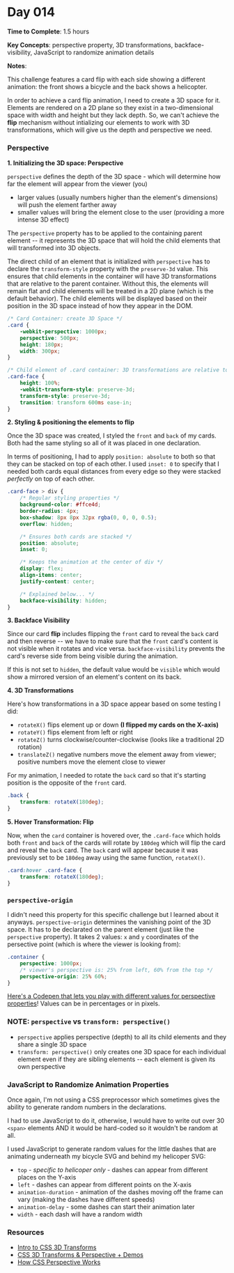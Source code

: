 # Day 014

**Time to Complete**: 1.5 hours

**Key Concepts**: perspective property, 3D transformations, backface-visibility, JavaScript to randomize animation details

**Notes**:

This challenge features a card flip with each side showing a different animation: the front shows a bicycle and the back shows a helicopter.

In order to achieve a card flip animation, I need to create a 3D space for it. Elements are rendered on a 2D plane so they exist in a two-dimensional space with width and height but they lack depth. So, we can't achieve the **flip** mechanism without intializing our elements to work with 3D transformations, which will give us the depth and perspective we need.

### Perspective

**1. Initializing the 3D space: Perspective**

`perspective` defines the depth of the 3D space - which will determine how far the element will appear from the viewer (you)

- larger values (usually numbers higher than the element's dimensions) will push the element farther away
- smaller values will bring the element close to the user (providing a more intense 3D effect)

The `perspective` property has to be applied to the containing parent element -- it represents the 3D space that will hold the child elements that will transformed into 3D objects.

The direct child of an element that is initialized with `perspective` has to declare the `transform-style` property with the `preserve-3d` value. This ensures that child elements in the container will have 3D transformations that are relative to the parent container. Without this, the elements will remain flat and child elements will be treated in a 2D plane (which is the default behavior). The child elements will be displayed based on their position in the 3D space instead of how they appear in the DOM.

```css
/* Card Container: create 3D Space */
.card {
	-webkit-perspective: 1000px;
	perspective: 500px;
	height: 180px;
	width: 300px;
}

/* Child element of .card container: 3D transformations are relative to this element */
.card-face {
	height: 100%;
	-webkit-transform-style: preserve-3d;
	transform-style: preserve-3d;
	transition: transform 600ms ease-in;
}
```

**2. Styling & positioning the elements to flip**

Once the 3D space was created, I styled the `front` and `back` of my cards. Both had the same styling so all of it was placed in one declaration.

In terms of positioning, I had to apply `position: absolute` to both so that they can be stacked on top of each other. I used `inset: 0` to specify that I needed both cards equal distances from every edge so they were stacked _perfectly_ on top of each other.

```css
.card-face > div {
	/* Regular styling properties */
	background-color: #ffce4d;
	border-radius: 4px;
	box-shadow: 8px 8px 32px rgba(0, 0, 0, 0.5);
	overflow: hidden;

	/* Ensures both cards are stacked */
	position: absolute;
	inset: 0;

	/* Keeps the animation at the center of div */
	display: flex;
	align-items: center;
	justify-content: center;

	/* Explained below... */
	backface-visibility: hidden;
}
```

**3. Backface Visibility**

Since our card **flip** includes flipping the `front` card to reveal the `back` card and then reverse -- we have to make sure that the `front` card's content is not visible when it rotates and vice versa. `backface-visibility` prevents the card's reverse side from being visible during the animation.

If this is not set to `hidden`, the default value would be `visible` which would show a mirrored version of an element's content on its back.

**4. 3D Transformations**

Here's how transformations in a 3D space appear based on some testing I did:

- `rotateX()` flips element up or down **(I flipped my cards on the X-axis)**
- `rotateY()` flips element from left or right
- `rotateZ()` turns clockwise/counter-clockwise (looks like a traditional 2D rotation)
- `translateZ()` negative numbers move the element away from viewer; positive numbers move the element close to viewer

For my animation, I needed to rotate the `back` card so that it's starting position is the opposite of the `front` card.

```css
.back {
	transform: rotateX(180deg);
}
```

**5. Hover Transformation: Flip**

Now, when the `card` container is hovered over, the `.card-face` which holds both `front` and `back` of the cards will rotate by `180deg` which will flip the card and reveal the `back` card. The `back` card will appear because it was previously set to be `180deg` away using the same function, `rotateX()`.

```css
.card:hover .card-face {
	transform: rotateX(180deg);
}
```

### `perspective-origin`

I didn't need this property for this specific challenge but I learned about it anyways. `perspective-origin` determines the vanishing point of the 3D space. It has to be declarated on the parent element (just like the `perspective` property). It takes 2 values: `x` and `y` coordinates of the persective point (which is where the viewer is looking from):

```css
.container {
	perspective: 1000px;
	/* viewer's perspective is: 25% from left, 60% from the top */
	perspective-origin: 25% 60%;
}
```

<a href="https://codepen.io/desandro/pen/bMqZmr">Here's a Codepen that lets you play with different values for perspective properties</a>! Values can be in percentages or in pixels.

### NOTE: `perspective` vs `transform: perspective()`

- `perspective` applies perspective (depth) to all its child elements and they share a single 3D space
- `transform: perspective()` only creates one 3D space for each individual element even if they are sibling elements -- each element is given its own perspective

### JavaScript to Randomize Animation Properties

Once again, I'm not using a CSS preprocessor which sometimes gives the ability to generate random numbers in the declarations.

I had to use JavaScript to do it, otherwise, I would have to write out over 30 `<span>` elements AND it would be hard-coded so it wouldn't be random at all.

I used JavaScript to generate random values for the little dashes that are animating underneath my bicycle SVG and behind my helicoper SVG:

- `top` - _specific to helicoper only_ - dashes can appear from different places on the Y-axis
- `left` - dashes can appear from different points on the X-axis
- `animation-duration` - animation of the dashes moving off the frame can vary (making the dashes have different speeds)
- `animation-delay` - some dashes can start their animation later
- `width` - each dash will have a random width

### Resources

- <a href="https://3dtransforms.desandro.com/">Intro to CSS 3D Transforms</a>
- <a href="https://css-irl.info/learning-about-css-3d-transforms/">CSS 3D Transforms & Perspective + Demos</a>
- <a href="https://css-tricks.com/how-css-perspective-works/">How CSS Perspective Works</a>
